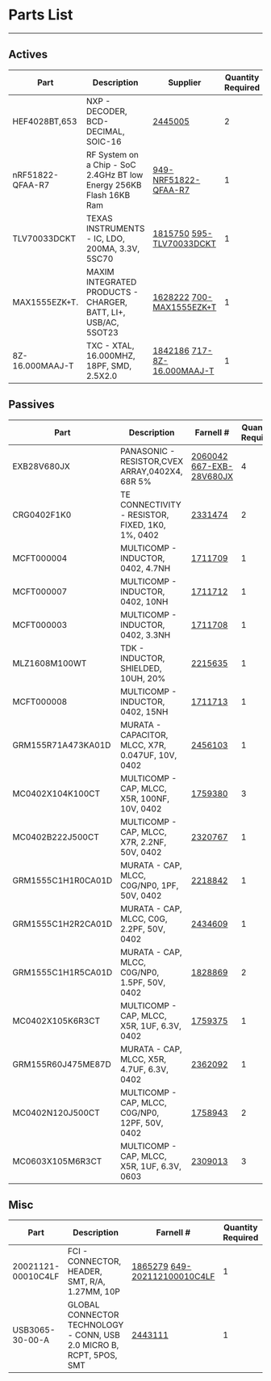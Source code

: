 # Parts List

---

## Actives

| Part | Description | Supplier | Quantity Required | Notes
| ---  | ---         | ---       | ---               | ---
|HEF4028BT,653|NXP - DECODER, BCD-DECIMAL, SOIC-16|[2445005](http://uk.farnell.com/webapp/wcs/stores/servlet/Search?st=2445005)|2|IC1,IC2
|nRF51822-QFAA-R7|RF System on a Chip - SoC 2.4GHz BT low Energy 256KB Flash 16KB Ram|[949-NRF51822-QFAA-R7](http://uk.mouser.com/Search/Refine.aspx?N=1323043&Keyword=949-NRF51822-QFAA-R7)|1|IC3
|TLV70033DCKT|TEXAS INSTRUMENTS - IC, LDO, 200MA, 3.3V, 5SC70|[1815750](http://uk.farnell.com/webapp/wcs/stores/servlet/Search?st=1815750) [595-TLV70033DCKT](http://uk.mouser.com/Search/Refine.aspx?N=1323043&Keyword=595-TLV70033DCKT)|1|IC4 DCK package = SC70
|MAX1555EZK+T.|MAXIM INTEGRATED PRODUCTS - CHARGER, BATT, LI+, USB/AC, 5SOT23|[1628222](http://uk.farnell.com/webapp/wcs/stores/servlet/Search?st=1628222) [700-MAX1555EZK+T](http://uk.mouser.com/Search/Refine.aspx?N=1323043&Keyword=700-MAX1555EZK+T)|1|IC5
|8Z-16.000MAAJ-T|TXC - XTAL, 16.000MHZ, 18PF, SMD, 2.5X2.0|[1842186](http://uk.farnell.com/webapp/wcs/stores/servlet/Search?st=1842186) [717-8Z-16.000MAAJ-T](http://uk.mouser.com/Search/Refine.aspx?N=1323043&Keyword=717-8Z-16.000MAAJ-T)|1|Y1 Xtal

## Passives

| Part | Description | Farnell # | Quantity Required | Notes
| ---  | ---         | ---       | ---               | ---
|EXB28V680JX|PANASONIC - RESISTOR,CVEX ARRAY,0402X4, 68R 5%|[2060042](http://uk.farnell.com/webapp/wcs/stores/servlet/Search?st=2060042) [667-EXB-28V680JX](http://uk.mouser.com/Search/Refine.aspx?N=1323043&Keyword=667-EXB-28V680JX)|4|RN1, RN2, RN3, RN4
|CRG0402F1K0|TE CONNECTIVITY - RESISTOR, FIXED, 1K0, 1%, 0402|[2331474](http://uk.farnell.com/webapp/wcs/stores/servlet/Search?st=2331474)|2|R1, R2 LEDs
|MCFT000004|MULTICOMP - INDUCTOR, 0402, 4.7NH|[1711709](http://uk.farnell.com/webapp/wcs/stores/servlet/Search?st=1711709)|1|L1
|MCFT000007|MULTICOMP - INDUCTOR, 0402, 10NH|[1711712](http://uk.farnell.com/webapp/wcs/stores/servlet/Search?st=1711712)|1|L2
|MCFT000003|MULTICOMP - INDUCTOR, 0402, 3.3NH|[1711708](http://uk.farnell.com/webapp/wcs/stores/servlet/Search?st=1711708)|1|L3
|MLZ1608M100WT|TDK - INDUCTOR, SHIELDED, 10UH, 20%|[2215635](http://uk.farnell.com/webapp/wcs/stores/servlet/Search?st=2215635)|1|L4 10µH
|MCFT000008|MULTICOMP - INDUCTOR, 0402, 15NH|[1711713](http://uk.farnell.com/webapp/wcs/stores/servlet/Search?st=1711713)|1|L5
|GRM155R71A473KA01D|MURATA - CAPACITOR, MLCC, X7R, 0.047UF, 10V, 0402|[2456103](http://uk.farnell.com/webapp/wcs/stores/servlet/Search?st=2456103)|1|C1
|MC0402X104K100CT|MULTICOMP - CAP, MLCC, X5R, 100NF, 10V, 0402|[1759380](http://uk.farnell.com/webapp/wcs/stores/servlet/Search?st=1759380)|3|C2 C10 C13
|MC0402B222J500CT|MULTICOMP - CAP, MLCC, X7R, 2.2NF, 50V, 0402|[2320767](http://uk.farnell.com/webapp/wcs/stores/servlet/Search?st=2320767)|1|C3
|GRM1555C1H1R0CA01D|MURATA - CAP, MLCC, C0G/NP0, 1PF, 50V, 0402|[2218842](http://uk.farnell.com/webapp/wcs/stores/servlet/Search?st=2218842)|1|C4
|GRM1555C1H2R2CA01D|MURATA - CAP, MLCC, C0G, 2.2PF, 50V, 0402|[2434609](http://uk.farnell.com/webapp/wcs/stores/servlet/Search?st=2434609)|1|C5
|GRM1555C1H1R5CA01D|MURATA - CAP, MLCC, C0G/NP0, 1.5PF, 50V, 0402|[1828869](http://uk.farnell.com/webapp/wcs/stores/servlet/Search?st=1828869)|2|C6 C7
|MC0402X105K6R3CT|MULTICOMP - CAP, MLCC, X5R, 1UF, 6.3V, 0402|[1759375](http://uk.farnell.com/webapp/wcs/stores/servlet/Search?st=1759375)|1|C8
|GRM155R60J475ME87D|MURATA - CAP, MLCC, X5R, 4.7UF, 6.3V, 0402|[2362092](http://uk.farnell.com/webapp/wcs/stores/servlet/Search?st=2362092)|1|C9
|MC0402N120J500CT|MULTICOMP - CAP, MLCC, C0G/NP0, 12PF, 50V, 0402|[1758943](http://uk.farnell.com/webapp/wcs/stores/servlet/Search?st=1758943)|2|C11 C12
|MC0603X105M6R3CT|MULTICOMP - CAP, MLCC, X5R, 1UF, 6.3V, 0603|[2309013](http://uk.farnell.com/webapp/wcs/stores/servlet/Search?st=2309013)|3|C14 C15 C16

## Misc

| Part | Description | Farnell # | Quantity Required | Notes
| ---  | ---         | ---       | ---               | ---
|20021121-00010C4LF|FCI - CONNECTOR, HEADER, SMT, R/A, 1.27MM, 10P|[1865279](http://uk.farnell.com/webapp/wcs/stores/servlet/Search?st=1865279) [649-202112100010C4LF](http://uk.mouser.com/Search/Refine.aspx?N=1323043&Keyword=649-202112100010C4LF)|1|JTAG1
|USB3065-30-00-A|GLOBAL CONNECTOR TECHNOLOGY - CONN, USB 2.0 MICRO B, RCPT, 5POS, SMT|[2443111](http://uk.farnell.com/webapp/wcs/stores/servlet/Search?st=2443111)|1|X1 µUSB
